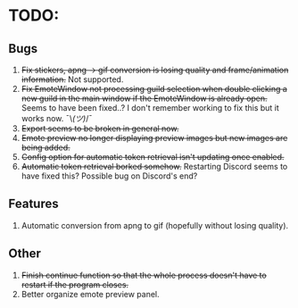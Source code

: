 ﻿# TODO:

## Bugs
1. ~~Fix stickers, apng -> gif conversion is losing quality and frame/animation information.~~ Not supported.
2. ~~Fix EmoteWindow not processing guild selection when double clicking a new guild in the main window if the EmoteWindow is already open.~~ Seems to have been fixed..? I don't remember working to fix this but it works now. ¯\\_(ツ)_/¯
3. ~~Export seems to be broken in general now.~~
4. ~~Emote preview no longer displaying preview images but new images are being added.~~
5. ~~Config option for automatic token retrieval isn't updating once enabled.~~
6. ~~Automatic token retrieval borked somehow.~~ Restarting Discord seems to have fixed this? Possible bug on Discord's end?

## Features
1. Automatic conversion from apng to gif (hopefully without losing quality).

## Other
1. ~~Finish continue function so that the whole process doesn't have to restart if the program closes.~~
2. Better organize emote preview panel.